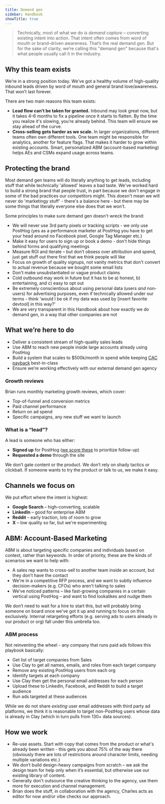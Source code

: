 ```yaml
---
title: Demand gen
sidebar: Handbook
showTitle: true
---
```


> Technically, most of what we do is *demand capture* – converting existing intent into action. That intent often comes from word of mouth or brand-driven awareness. That’s the real demand gen. But for the sake of clarity, we’re calling this "demand gen" because that's what people usually call it in the industry.

## Why this team exists

We’re in a strong position today. We’ve got a healthy volume of high-quality inbound leads driven by word of mouth and general brand love/awareness. That won’t last forever.

There are two main reasons this team exists:

- **Lead flow can’t be taken for granted.** Inbound may look great now, but it takes 4–6 months to fix a pipeline once it starts to flatten. By the time you realize it's slowing, you’re already behind. This team will ensure we stay ahead of the curve.
- **Cross-selling gets harder as we scale.** In larger organizations, different teams often own different tools. One team might be responsible for analytics, another for feature flags. That makes it harder to grow within existing accounts. Smart, personalized ABM (account-based marketing) helps AEs and CSMs expand usage across teams.

## Protecting the brand

Most demand gen teams will do literally anything to get leads, including stuff that while technically 'allowed' leaves a bad taste. We've worked hard to build a strong brand that people trust, in part because we don't engage in some of the bad practices our competitors might. This doesn't mean we will never do 'marketingy stuff' - there's a balance here - but there may be some things that literally everyone else does that we won't. 

Some principles to make sure demand gen doesn't wreck the brand:

- We will never use 3rd party pixels or tracking scripts - we only use PostHog (yes as a performance marketer at PostHog you have to get your head around no Facebook pixel, Google Tag Manager etc.)
- Make it easy for users to sign up or book a demo - don't hide things behind forms and qualifying meetings
- Measure ROI and iterate – but don’t obsess over attribution and spend, just get stuff out there first that we think people will like 
- Focus on growth of quality signups, not vanity metrics that don't convert to actual revenue because we bought some email lists
- Don't make unsubstantiated or vague product claims
- Cold outbound may work in future but it has to be a) honest, b) entertaining, and c) easy to opt out
- Be extremely conscientious about using personal data (users _and_ non-users) for advertising purposes, even if technically allowed under our terms - think 'would I be ok if my data was used by [insert favorite devtool] in this way?'
- We are very transparent in this Handbook about how exactly we do demand gen, in a way that other companies are not

## What we’re here to do

- Deliver a consistent stream of high-quality sales leads  
- Use ABM to reach new people inside large accounts already using PostHog  
- Build a system that scales to $500k/month in spend while keeping [CAC payback](https://stripe.com/gb/resources/more/what-is-the-cac-payback-period) best-in-class
- Ensure we’re working effectively with our external demand gen agency 

### Growth reviews

Brian runs monthly marketing growth reviews, which cover:

- Top-of-funnel and conversion metrics
- Paid channel performance
- Return on ad spend
- Specific campaigns, any new stuff we want to launch

### What is a “lead”?

A lead is someone who has either:

- **Signed up** for PostHog ([we score these](/growth/sales/lead-scoring) to prioritize follow-up)  
- **Requested a demo** through the site  

We don’t gate content or the product. We don’t rely on shady tactics or clickbait. If someone wants to try the product or talk to us, we make it easy.

## Channels we focus on

We put effort where the intent is highest:

- **Google Search** – high-converting, scalable  
- **LinkedIn** – good for enterprise ABM  
- **Reddit** – early traction, lots of room to grow  
- **X** – low quality so far, but we're experimenting

## ABM: Account-Based Marketing

ABM is about targeting specific companies and individuals based on context, rather than keywords. In order of priority, these are the kinds of scenarios we want to help with:

- A sales rep wants to cross-sell to another team inside an account, but they don’t have the contact  
- We're in a competitive RFP process, and we want to subtly influence decision-makers (e.g. CFOs) who aren't talking to sales  
- We’ve noticed patterns – like fast-growing companies in a certain vertical using PostHog – and want to find lookalikes and nudge them  

We don’t need to wait for a hire to start this, but will probably bring someone on board once we've got it up and running to focus on this exclusively. Internal retargeting efforts (e.g. serving ads to users already in our product or org) fall under this umbrella too.

### ABM process

Not reinventing the wheel - any company that runs paid ads follows this playbook basically:

- Get list of target companies from Sales
- Use Clay to get all names, emails, and roles from each target company
- Remove any existing PostHog users from each org
- Identify targets at each company
- Use Clay then get the personal email addresses for each person
- Upload these to LinkedIn, Facebook, and Reddit to build a target audience
- Run ads targeted at these audiences

While we do not share _existing_ user email addresses with third party ad platforms, we think it is reasonable to target non-PostHog users whose data is already in Clay (which in turn pulls from 130+ data sources).

## How we work

- Re-use assets. Start with copy that comes from the product or what's already been written - this gets you about 75% of the way there (obviously there are lots of restrictions around character limits, needing multiple variations etc.)
- We don’t build design-heavy campaigns from scratch – we ask the design team for help only when it’s essential, but otherwise use our existing library of content.
- Generally don't outsource the creative thinking to the agency, use them more for execution and channel management. 
- Brian does the stuff, in collaboration with the agency, Charles acts as editor for now and/or vibe checks our approach. 
